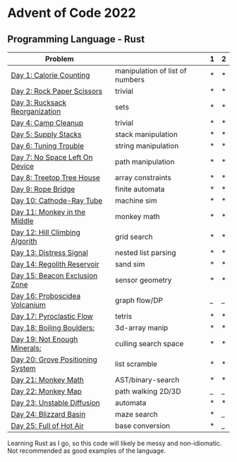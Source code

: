 # Advent of Code 2022

## Programming Language - Rust



| Problem |  | 1 | 2 |
| --- | --- |---|---|
| [Day 1: Calorie Counting](https://adventofcode.com/2022/day/1) | manipulation of list of numbers | * | * |
| [Day 2: Rock Paper Scissors ](https://adventofcode.com/2022/day/2)| trivial  | * | * |
| [Day 3: Rucksack Reorganization ](https://adventofcode.com/2022/day/3)| sets  | * | * |
| [Day 4: Camp Cleanup](https://adventofcode.com/2022/day/4)  | trivial | * | * |
| [Day 5: Supply Stacks](https://adventofcode.com/2022/day/5)  | stack manipulation | * | * |
| [Day 6: Tuning Trouble](https://adventofcode.com/2022/day/6)  | string manipulation  | * | * |
| [Day 7: No Space Left On Device](https://adventofcode.com/2022/day/7)  | path manipulation  | * | * |
| [Day 8: Treetop Tree House ](https://adventofcode.com/2022/day/8)  | array constraints | * | * | 
| [Day 9: Rope Bridge  ](https://adventofcode.com/2022/day/9)  | finite automata | * | * |
| [Day 10: Cathode-Ray Tube](https://adventofcode.com/2022/day/10)  | machine sim | * | * |
| [Day 11: Monkey in the Middle](https://adventofcode.com/2022/day/11)  | monkey math | * | * |
| [Day 12: Hill Climbing Algorith ](https://adventofcode.com/2022/day/12)  | grid search  | * | * |
| [Day 13: Distress Signal ](https://adventofcode.com/2022/day/13)  | nested list parsing | * | * |
| [Day 14: Regolith Reservoir](https://adventofcode.com/2022/day/14)  | sand sim  | * | * |
| [Day 15: Beacon Exclusion Zone ](https://adventofcode.com/2022/day/15)  | sensor geometry | * | * |
| [Day 16: Proboscidea Volcanium](https://adventofcode.com/2022/day/16)  | graph flow/DP | _ | _ |
| [Day 17: Pyroclastic Flow ](https://adventofcode.com/2022/day/17)  | tetris | * | * |
| [Day 18: Boiling Boulders: ](https://adventofcode.com/2022/day/18)  | 3d-array manip | * | * |
| [Day 19: Not Enough Minerals: ](https://adventofcode.com/2022/day/19)  | culling search space | * | * |
| [Day 20: Grove Positioning System ](https://adventofcode.com/2022/day/20)  | list scramble | * | * |
| [Day 21: Monkey Math  ](https://adventofcode.com/2022/day/21)  | AST/binary-search | * | * |
| [Day 22: Monkey Map ](https://adventofcode.com/2022/day/22)  | path walking 2D/3D | _ | _ |
| [Day 23: Unstable Diffusion ](https://adventofcode.com/2022/day/23)  | automata | * | * |
| [Day 24: Blizzard Basin  ](https://adventofcode.com/2022/day/24)  | maze search  | * | _ |
| [Day 25: Full of Hot Air](https://adventofcode.com/2022/day/25)  | base conversion | * | _ |

Learning Rust as I go, so this code will likely be messy and non-idiomatic. Not recommended as good examples of the language.
